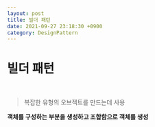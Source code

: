 ```yaml
---
layout: post
title: 빌더 패턴
date: 2021-09-27 23:18:30 +0900
category: DesignPattern
---
```

# 빌더 패턴
<br/>

> 복잡한 유형의 오브젝트를 만드는데 사용

**객체를 구성하는 부분을 생성하고 조합함으로 객체를 생성**

<br/>
<br/>


<br/>
<br/>
